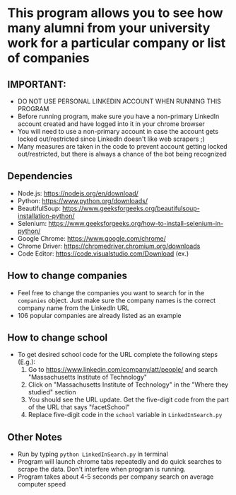 # This program allows you to see how many alumni from your university work for a particular company or list of companies

## IMPORTANT: 
- DO NOT USE PERSONAL LINKEDIN ACCOUNT WHEN RUNNING THIS PROGRAM
- Before running program, make sure you have a non-primary LinkedIn account created and have logged into it in your chrome browser
- You will need to use a non-primary account in case the account gets locked out/restricted since LinkedIn doesn't like web scrapers ;)
- Many measures are taken in the code to prevent account getting locked out/restricted, but there is always a chance of the bot being recognized

## Dependencies
- Node.js: https://nodejs.org/en/download/
- Python: https://www.python.org/downloads/
- BeautifulSoup: https://www.geeksforgeeks.org/beautifulsoup-installation-python/
- Selenium: https://www.geeksforgeeks.org/how-to-install-selenium-in-python/
- Google Chrome: https://www.google.com/chrome/
- Chrome Driver: https://chromedriver.chromium.org/downloads
- Code Editor: https://code.visualstudio.com/Download (ex.)

## How to change companies
- Feel free to change the companies you want to search for in the `companies` object. Just make sure the company names is the correct company name from the LinkedIn URL
- 106 popular companies are already listed as an example

## How to change school
- To get desired school code for the URL complete the following steps (E.g.):
    1. Go to https://www.linkedin.com/company/att/people/ and search "Massachusetts Institute of Technology" 
    2. Click on "Massachusetts Institute of Technology" in the "Where they studied" section
    3. You should see the URL update. Get the five-digit code from the part of the URL that says "facetSchool"
    4. Replace five-digit code in the `school` variable in `LinkedInSearch.py`

## Other Notes
- Run by typing `python LinkedInSearch.py` in terminal
- Program will launch chrome tabs repeatedly and do quick searches to scrape the data. Don't interfere when program is running. 
- Program takes about 4-5 seconds per company search on average computer speed

